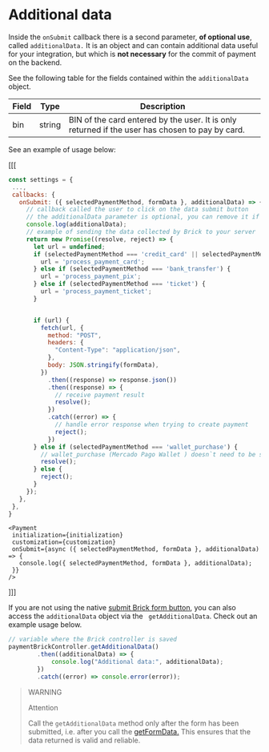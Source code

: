 # Additional data

Inside the `onSubmit` callback there is a second parameter, **of optional use**, called `additionalData.` It is an object and can contain additional data useful for your integration, but which is **not necessary** for the commit of payment on the backend.

See the following table for the fields contained within the `additionalData` object.

|Field | Type | Description |
|--- |--- | --- |
| bin | string | BIN of the card entered by the user. It is only returned if the user has chosen to pay by card.|

See an example of usage below:

[[[
```Javascript
const settings = {
 ...,
 callbacks: {
   onSubmit: ({ selectedPaymentMethod, formData }, additionalData) => {
     // callback called the user to click on the data submit button
     // the additionalData parameter is optional, you can remove it if you want
     console.log(additionalData);
     // example of sending the data collected by Brick to your server
     return new Promise((resolve, reject) => {
       let url = undefined;
       if (selectedPaymentMethod === 'credit_card' || selectedPaymentMethod === 'debit_card') {
         url = 'process_payment_card';
       } else if (selectedPaymentMethod === 'bank_transfer') {
         url = 'process_payment_pix';
       } else if (selectedPaymentMethod === 'ticket') {
         url = 'process_payment_ticket';
       }


       if (url) {
         fetch(url, {
           method: "POST",
           headers: {
             "Content-Type": "application/json",
           },
           body: JSON.stringify(formData),
         })
           .then((response) => response.json())
           .then((response) => {
             // receive payment result
             resolve();
           })
           .catch((error) => {
             // handle error response when trying to create payment
             reject();
           })
       } else if (selectedPaymentMethod === 'wallet_purchase') {
         // wallet_purchase (Mercado Pago Wallet ) doesn`t need to be sent from the backend
         resolve();
       } else {
         reject();
       }
     });
   },
 },
}
```
```react-jsx
<Payment
 initialization={initialization}
 customization={customization}
 onSubmit={async ({ selectedPaymentMethod, formData }, additionalData) => {
   console.log({ selectedPaymentMethod, formData }, additionalData);
 }}
/>
```
]]]

If you are not using the native [submit Brick form button](/developers/en/docs/checkout-bricks/payment-brick/visual-customizations/hide-element), you can also access the `additionalData` object via the ` getAdditionalData`. Check out an example usage below.

```javascript
// variable where the Brick controller is saved
paymentBrickController.getAdditionalData()
        .then((additionalData) => {
            console.log("Additional data:", additionalData);
        })
        .catch((error) => console.error(error));
```

> WARNING
>
> Attention
>
> Call the `getAdditionalData` method only after the form has been submitted, i.e. after you call the [getFormData.](/developers/en/docs/checkout-bricks/payment-brick/visual-customizations/hide-element) This ensures that the data returned is valid and reliable.
